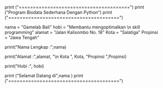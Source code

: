 print ("=======================================")
print ("Program Biodata Sederhana Dengan Python")
print ("=======================================")
 
nama = "Gamelab Bali"
hobi = "Membantu mengoptimalkan \n                skill programming"
alamat = "Jalan Kalisombo No. 18"
Kota = "Salatiga"
Propinsi = "Jawa Tengah"

print("Nama Lengkap  :",nama)

print("Alamat        :",alamat, "\n                Kota ", Kota, "Propinsi ",Propinsi)


print("Hobi          :", hobi)

print ("Selamat Datang di",nama )
print ("=======================================")
